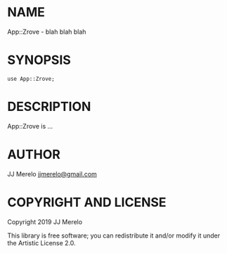 NAME
====

App::Zrove - blah blah blah

SYNOPSIS
========

```perl6
use App::Zrove;
```

DESCRIPTION
===========

App::Zrove is ...

AUTHOR
======

JJ Merelo <jjmerelo@gmail.com>

COPYRIGHT AND LICENSE
=====================

Copyright 2019 JJ Merelo

This library is free software; you can redistribute it and/or modify it under the Artistic License 2.0.

